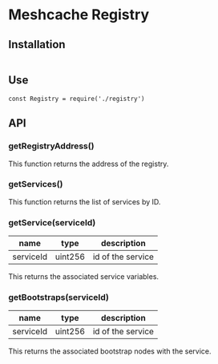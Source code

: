 
# Meshcache Registry


## Installation

```
```

## Use

```
const Registry = require('./registry')
```


## API


### getRegistryAddress()

This function returns the address of the registry. 

### getServices()

This function returns the list of services by ID. 


### getService(serviceId)
| name  |  type |  description  
|---    |---    |     ---         |
|  serviceId | uint256  |  id of the service |

This returns the associated service variables.



### getBootstraps(serviceId)
| name  |  type |  description  
|---    |---    |     ---         |
|  serviceId | uint256  |  id of the service |

This returns the associated bootstrap nodes with the service.





